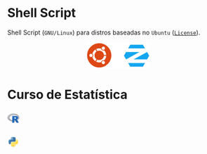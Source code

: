 # Shell Script
Shell Script (<code>GNU/Linux</code>) para distros baseadas no <code>Ubuntu</code> (<a target='_blank' rel='noopener noreferrer' href='https://github.com/luizleal1974/Shell_Script/blob/main/LICENSE/LICENSE.md'><code>License</code></a>).

<p align="center">
<img src="/Ubuntu_Zorin_OS.png"/>
</p>

# Curso de Estatística

### <img height="27" src="https://raw.githubusercontent.com/devicons/devicon/master/icons/r/r-original.svg" alt="r">

### <img height="27" src="https://raw.githubusercontent.com/devicons/devicon/master/icons/python/python-original.svg" alt="r">
